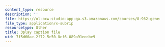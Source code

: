 ```yaml
---
content_type: resource
description: ''
file: https://ol-ocw-studio-app-qa.s3.amazonaws.com/courses/8-962-general-relativity-spring-2020/7f5d60ae2f725e508cf6089a91eedbe9_R2vL2wLqGYg.vtt
file_type: application/x-subrip
resourcetype: Other
title: 3play caption file
uid: 7f5d60ae-2f72-5e50-8cf6-089a91eedbe9
---
```

